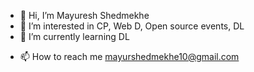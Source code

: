 - 👋 Hi, I’m Mayuresh Shedmekhe
- 👀 I’m interested in CP, Web D, Open source events, DL
- 🌱 I’m currently learning DL
<!-- - 💞️ I’m looking to collaborate on ... -->
- 📫 How to reach me mayurshedmekhe10@gmail.com

<!---
shedmekhe/shedmekhe is a ✨ special ✨ repository because its `README.md` (this file) appears on your GitHub profile.
You can click the Preview link to take a look at your changes.
--->
